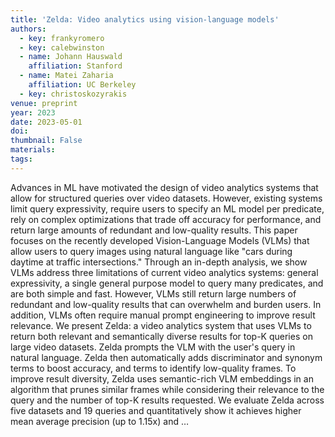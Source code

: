 ```yaml
---
title: 'Zelda: Video analytics using vision-language models'
authors:
  - key: frankyromero
  - key: calebwinston
  - name: Johann Hauswald
    affiliation: Stanford
  - name: Matei Zaharia
    affiliation: UC Berkeley
  - key: christoskozyrakis
venue: preprint
year: 2023
date: 2023-05-01
doi: 
thumbnail: False
materials:
tags:
---
```

Advances in ML have motivated the design of video analytics systems that allow for structured queries over video datasets. However, existing systems limit query expressivity, require users to specify an ML model per predicate, rely on complex optimizations that trade off accuracy for performance, and return large amounts of redundant and low-quality results. This paper focuses on the recently developed Vision-Language Models (VLMs) that allow users to query images using natural language like "cars during daytime at traffic intersections." Through an in-depth analysis, we show VLMs address three limitations of current video analytics systems: general expressivity, a single general purpose model to query many predicates, and are both simple and fast. However, VLMs still return large numbers of redundant and low-quality results that can overwhelm and burden users. In addition, VLMs often require manual prompt engineering to improve result relevance. We present Zelda: a video analytics system that uses VLMs to return both relevant and semantically diverse results for top-K queries on large video datasets. Zelda prompts the VLM with the user's query in natural language. Zelda then automatically adds discriminator and synonym terms to boost accuracy, and terms to identify low-quality frames. To improve result diversity, Zelda uses semantic-rich VLM embeddings in an algorithm that prunes similar frames while considering their relevance to the query and the number of top-K results requested. We evaluate Zelda across five datasets and 19 queries and quantitatively show it achieves higher mean average precision (up to 1.15x) and …
